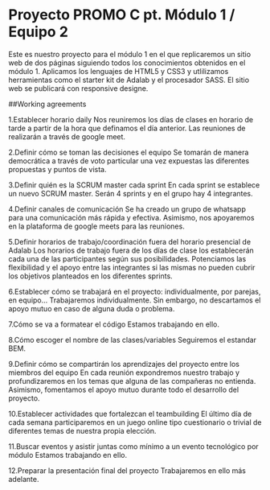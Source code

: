 # Proyecto PROMO C pt. Módulo 1 / Equipo 2 

Este es nuestro proyecto para el módulo 1 en el que replicaremos un sitio web de dos páginas siguiendo todos los conocimientos obtenidos en el módulo 1. Aplicamos los lenguajes de HTML5 y CSS3 y utlilizamos herramientas como el starter kit de Adalab y el procesador SASS. El sitio web se publicará con responsive designe.

##Working agreements

1.Establecer horario daily
Nos reuniremos los días de clases en horario de tarde a partir de la hora que definamos el día anterior. Las reuniones de realizarán a través de google meet.

2.Definir cómo se toman las decisiones el equipo
Se tomarán de manera democrática a través de voto particular una vez expuestas las diferentes propuestas y puntos de vista.

3.Definir quién es la SCRUM master cada sprint
En cada sprint se establece un nuevo SCRUM master. Serán 4 sprints y en el grupo hay 4 integrantes.

4.Definir canales de comunicación
Se ha creado un grupo de whatsapp para una comunicación más rápida y efectiva. Asimismo, nos apoyaremos en la plataforma de google meets para las reuniones.

5.Definir horarios de trabajo/coordinación fuera del horario presencial de Adalab
Los horarios de trabajo fuera de los días de clase los establecerán cada una de las participantes según sus posibilidades. Potenciamos las flexibilidad y el apoyo entre las integrantes si las mismas no pueden cubrir los objetivos planteados en los diferentes sprints.

6.Establecer cómo se trabajará en el proyecto: individualmente, por parejas, en equipo...
Trabajaremos individualmente. Sin embargo, no descartamos el apoyo mutuo en caso de alguna duda o problema.

7.Cómo se va a formatear el código
Estamos trabajando en ello.

8.Cómo escoger el nombre de las clases/variables
Seguiremos el estandar BEM.

9.Definir cómo se compartirán los aprendizajes del proyecto entre los miembros del equipo
En cada reunión expondremos nuestro trabajo y profundizaremos en los temas que alguna de las compañeras no entienda. Asimismo, fomentamos el apoyo mutuo durante todo el desarrollo del proyecto.

10.Establecer actividades que fortalezcan el teambuilding
El último día de cada semana participaremos en un juego online tipo cuestionario o trivial de diferentes temas de nuestra propia elección.

11.Buscar eventos y asistir juntas como mínimo a un evento tecnológico por módulo
Estamos trabajando en ello. 

12.Preparar la presentación final del proyecto
Trabajaremos en ello más adelante.


